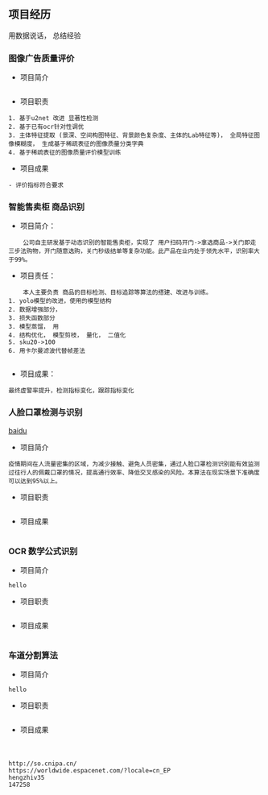 



## 项目经历  

用数据说话， 
总结经验





### 图像广告质量评价  

- 项目简介

```text 

```

- 项目职责  

```text 
1. 基于u2net 改进 显著性检测
2. 基于已有ocr针对性调优
3. 主体特征提取 (景深、空间构图特征、背景颜色复杂度、主体的Lab特征等)， 全局特征图像模糊度， 生成基于稀疏表征的图像质量分类字典
4. 基于稀疏表征的图像质量评价模型训练
```

- 项目成果

```text
- 评价指标符合要求

```






### 智能售卖柜 商品识别  

- 项目简介：

```text 
	公司自主研发基于动态识别的智能售卖柜，实现了 用户扫码开门->拿选商品->关门即走 三步法购物，开门随意选购，关门秒级结单等复杂功能。此产品在业内处于领先水平，识别率大于99%。
```

- 项目责任：

```text
	本人主要负责 商品的目标检测、目标追踪等算法的搭建、改进与训练。
1. yolo模型的改进，使用的模型结构
2. 数据增强部分，
3. 损失函数部分
3. 模型蒸馏， 用
4. 结构优化， 模型剪枝， 量化， 二值化
5. sku20->100
6. 用卡尔曼滤波代替帧差法


```

- 项目成果：

```text 
最终虚警率提升，检测指标变化，跟踪指标变化
```

### 人脸口罩检测与识别  

[baidu](https://ai.baidu.com/ai-doc/FACE/Lk37c1j07)

- 项目简介

```text 
疫情期间在人流量密集的区域，为减少接触、避免人员密集，通过人脸口罩检测识别能有效监测过往行人的佩戴口罩的情况，提高通行效率、降低交叉感染的风险。本算法在现实场景下准确度可以达到95%以上。
```

- 项目职责  

```text 

```

- 项目成果

```text

```







### OCR 数学公式识别  

- 项目简介

```text 
hello
```

- 项目职责  

```text 

```

- 项目成果

```text

```



### 车道分割算法  

- 项目简介

```text 
hello
```

- 项目职责  

```text 

```

- 项目成果

```text

```







### 

```

```



```text 
http://so.cnipa.cn/
https://worldwide.espacenet.com/?locale=cn_EP
hengzhiv35
147258


```



